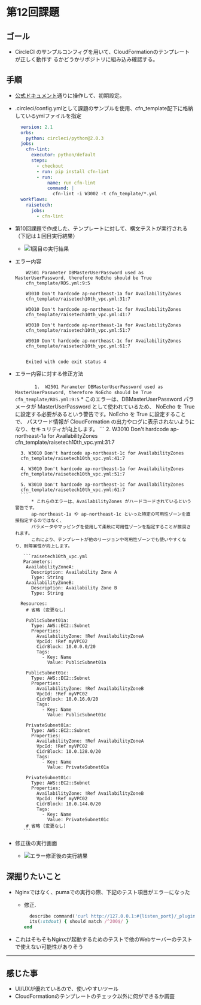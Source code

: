 # 第12回課題

## ゴール
* CircleCI のサンプルコンフィグを用いて、CloudFormationのテンプレートが正しく動作す
るかどうかリポジトリに組み込み確認する。

## 手順
* [公式ドキュメント](https://circleci.com/docs/ja/getting-started/)通りに操作して、初期設定。

* .circleci/config.ymlとして課題のサンプルを使用、cfn_template配下に格納しているymlファイルを指定
  ```config.yml
    version: 2.1
    orbs:
      python: circleci/python@2.0.3
    jobs:
      cfn-lint:
        executor: python/default
        steps:
          - checkout
          - run: pip install cfn-lint
          - run:
              name: run cfn-lint
              command: |
                cfn-lint -i W3002 -t cfn_template/*.yml
    workflows:
      raisetech:
        jobs:
          - cfn-lint
    ```
*  第10回課題で作成した、テンプレートに対して、構文テストが実行される（下記は１回目実行結果）
     * ![1回目の実行結果](img/lecture12_cfn_error.png)
 
* エラー内容
    ```
        W2501 Parameter DBMasterUserPassword used as MasterUserPassword, therefore NoEcho should be True
        cfn_template/RDS.yml:9:5
        
        W3010 Don't hardcode ap-northeast-1a for AvailabilityZones
        cfn_template/raisetech10th_vpc.yml:31:7
        
        W3010 Don't hardcode ap-northeast-1c for AvailabilityZones
        cfn_template/raisetech10th_vpc.yml:41:7
        
        W3010 Don't hardcode ap-northeast-1a for AvailabilityZones
        cfn_template/raisetech10th_vpc.yml:51:7
        
        W3010 Don't hardcode ap-northeast-1c for AvailabilityZones
        cfn_template/raisetech10th_vpc.yml:61:7
        
        
        Exited with code exit status 4
    ```

* エラー内容に対する修正方法

    　　```
    　　1.  W2501 Parameter DBMasterUserPassword used as MasterUserPassword, therefore NoEcho should be True
        cfn_template/RDS.yml:9:5
        ```
            * このエラーは、DBMasterUserPassword パラメータが MasterUserPassword として使われているため、
            NoEcho を True に設定する必要があるという警告です。NoEcho を True に設定することで、
            パスワード情報が CloudFormation の出力やログに表示されないようになり、セキュリティが向上します。
        ```
        2. W3010 Don't hardcode ap-northeast-1a for AvailabilityZones
        cfn_template/raisetech10th_vpc.yml:31:7
        
        3. W3010 Don't hardcode ap-northeast-1c for AvailabilityZones
        cfn_template/raisetech10th_vpc.yml:41:7
        
        4. W3010 Don't hardcode ap-northeast-1a for AvailabilityZones
        cfn_template/raisetech10th_vpc.yml:51:7
        
        5. W3010 Don't hardcode ap-northeast-1c for AvailabilityZones
        cfn_template/raisetech10th_vpc.yml:61:7
        ```
            * これらのエラーは、AvailabilityZones がハードコードされているという警告です。
            ap-northeast-1a や ap-northeast-1c といった特定の可用性ゾーンを直接指定するのではなく、
            パラメータやマッピングを使用して柔軟に可用性ゾーンを指定することが推奨されます。
            これにより、テンプレートが他のリージョンや可用性ゾーンでも使いやすくなり、耐障害性が向上します。

         ```raisetech10th_vpc.yml
         Parameters:
          AvailabilityZoneA:
            Description: Availability Zone A
            Type: String
          AvailabilityZoneB:
            Description: Availability Zone B
            Type: String
            
        Resources:
          # 省略 (変更なし)
          
          PublicSubnet01a:
            Type: AWS::EC2::Subnet
            Properties:
              AvailabilityZone: !Ref AvailabilityZoneA
              VpcId: !Ref myVPC02
              CidrBlock: 10.0.0.0/20
              Tags:
                - Key: Name
                  Value: PublicSubnet01a
                  
          PublicSubnet01c:
            Type: AWS::EC2::Subnet
            Properties:
              AvailabilityZone: !Ref AvailabilityZoneB
              VpcId: !Ref myVPC02
              CidrBlock: 10.0.16.0/20
              Tags:
                - Key: Name
                  Value: PublicSubnet01c
                  
          PrivateSubnet01a:
            Type: AWS::EC2::Subnet
            Properties:
              AvailabilityZone: !Ref AvailabilityZoneA
              VpcId: !Ref myVPC02
              CidrBlock: 10.0.128.0/20
              Tags:
                - Key: Name
                  Value: PrivateSubnet01a
                  
          PrivateSubnet01c:
            Type: AWS::EC2::Subnet
            Properties:
              AvailabilityZone: !Ref AvailabilityZoneB
              VpcId: !Ref myVPC02
              CidrBlock: 10.0.144.0/20
              Tags:
                - Key: Name
                  Value: PrivateSubnet01c
          # 省略 (変更なし)
         ```

* 修正後の実行画面
     * ![エラー修正後の実行結果](img/lecture12_success.png)


## 深掘りたいこと
* Nginxではなく、pumaでの実行の際、下記のテスト項目がエラーになった
  * 修正.
    ```sample_spec.rb
      describe command('curl http://127.0.0.1:#{listen_port}/_plugin/head/ -o /dev/null -w "%{http_code}\n" -s') do
      its(:stdout) { should match /^200$/ }
    end
    ```

* これはそもそもNginxが起動するためのテストで他のWebサーバーのテストで使えない可能性がありそう

---
## 感じた事

* UI/UXが優れているので、使いやすいツール
* CloudFormationのテンプレートのチェック以外に何ができるか調査